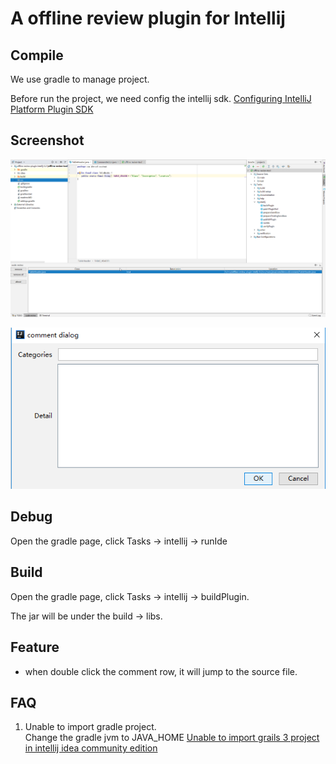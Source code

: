 # A offline review plugin for Intellij

## Compile
We use gradle to manage project.

Before run the project, we need config the intellij sdk.
[Configuring IntelliJ Platform Plugin SDK](https://www.jetbrains.com/help/idea/configuring-intellij-platform-plugin-sdk.html)

## Screenshot
![main ui](doc/main.png)

![comment](doc/comment.png)

## Debug
Open the gradle page, click Tasks -> intellij -> runIde

## Build
Open the gradle page, click Tasks -> intellij -> buildPlugin.

The jar will be under the build -> libs. 

## Feature
* when double click the comment row, it will jump to the source file.

## FAQ
1. Unable to import gradle project.  
Change the gradle jvm to JAVA_HOME
[Unable to import grails 3 project in intellij idea community edition](https://stackoverflow.com/questions/49642207/unable-to-import-grails-3-project-in-intellij-idea-community-edition) 
